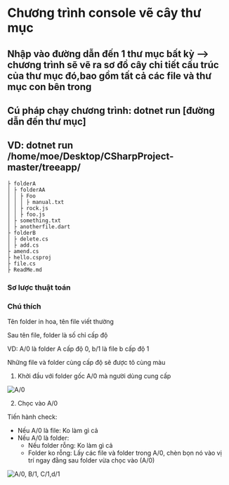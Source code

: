 # Chương trình console vẽ cây thư mục

## Nhập vào đường dẫn đến 1 thư mục bất kỳ --> chương trình sẽ vẽ ra sơ đồ cây chi tiết cấu trúc của thư mục đó,bao gồm tất cả các file và thư mục con bên trong

## Cú pháp chạy chương trình: dotnet run [đường dẫn đến thư mục]

## VD: dotnet run /home/moe/Desktop/CSharpProject-master/treeapp/

```
├ folderA
│ ├ folderAA
│ │ ├ Foo
│ │ │ ├ manual.txt
│ │ ├ rock.js
│ │ ├ foo.js
│ ├ something.txt
│ ├ anotherfile.dart
├ folderB
│ ├ delete.cs
│ ├ add.cs
├ amend.cs
├ hello.csproj
├ file.cs
├ ReadMe.md
```

### Sơ lược thuật toán

### Chú thích

Tên folder in hoa, tên file viết thường

Sau tên file, folder là số chỉ cấp độ

VD: A/0 là folder A cấp độ 0, b/1 là file b cấp độ 1

Những file và folder cùng cấp độ sẽ được tô cùng màu

1. Khởi đầu với folder gốc A/0 mà người dùng cung cấp

![A/0](https://www.lucidchart.com/publicSegments/view/2e5ad8c6-bed5-46a1-be59-03d5f2415f2d/image.png)

2. Chọc vào A/0

Tiến hành check:

  * Nếu A/0 là file: Ko làm gì cả
  * Nếu A/0 là folder:
    * Nếu folder rỗng: Ko làm gì cả
    * Folder ko rỗng: Lấy các file và folder trong A/0, chèn bọn nó vào vị trí ngay đằng sau folder vừa chọc vào (A/0)

![A/0, B/1, C/1,d/1](https://www.lucidchart.com/publicSegments/view/adf46747-7f04-462b-8d34-37ecbcb28abe/image.png)